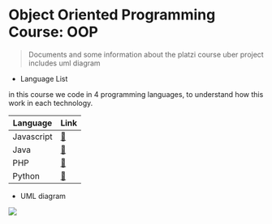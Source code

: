# Object Oriented Programming Course: OOP

> Documents and some information about the platzi course uber project includes uml diagram

- Language List

in this course we code in 4 programming languages, to understand how this work in each technology.

| Language   | Link                 |
| ---------- | :------------------- |
| Javascript | [:link:][javascript] |
| Java       | [:link:][java]       |
| PHP        | [:link:][php]        |
| Python     | [:link:][python]     |

[javascript]: https://github.com/Kevin-Cabrera/curso-poo-platzi/tree/master/JS
[java]: https://github.com/Kevin-Cabrera/curso-poo-platzi/tree/master/Java
[php]: https://github.com/Kevin-Cabrera/curso-poo-platzi/tree/master/PHP
[python]: https://github.com/Kevin-Cabrera/curso-poo-platzi/tree/master/Python

- UML diagram

![](https://github.com/Kevin-Cabrera/opp-course-platzi/blob/master/uml-diagram-uber.jpg)
